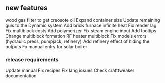 ## new features
wood gas filter to get creosote oil
Expand container size
Update remaining guis to the Dynamic system
Add brick furnace
infinite heat
Fix render lag
Fix multiblock costs
Add polymerizer
Fix steam engine input
Add tooltips
Change multiblock formation
RF heater multiblock
Fix models errors (hydraulic press, pumpjack, refinery)
Add refinery effect of hiding the outputs
Fx manual entry for solar boiler

### release requirements
Update manual
Fix recipes
Fix lang issues
Check crafttweaker documentation